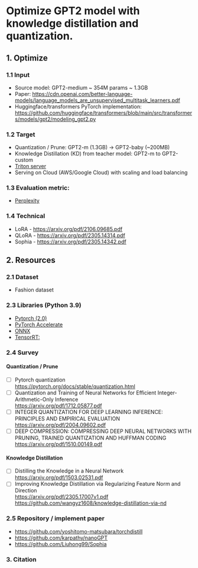 # Optimize GPT2 model with knowledge distillation and quantization.

## 1. Optimize
### 1.1 Input 
- Source model: GPT2-medium ~ 354M params ~ 1.3GB 
- Paper: https://cdn.openai.com/better-language-models/language_models_are_unsupervised_multitask_learners.pdf 
- Huggingface/transformers PyTorch implementation: https://github.com/huggingface/transformers/blob/main/src/transformers/models/gpt2/modeling_gpt2.py

### 1.2 Target
- Quantization / Prune: GPT2-m (1.3GB) -> GPT2-baby (~200MB)
- Knowledge Distillation (KD) from teacher model: GPT2-m to GPT2-custom
- [Triton server](https://github.com/triton-inference-server/server)
- Serving on Cloud (AWS/Google Cloud) with scaling and load balancing
### 1.3 Evaluation metric:
- [Perplexity](https://huggingface.co/docs/transformers/perplexity)

### 1.4 Technical
- LoRA - https://arxiv.org/pdf/2106.09685.pdf
- QLoRA - https://arxiv.org/pdf/2305.14314.pdf
- Sophia - https://arxiv.org/pdf/2305.14342.pdf

## 2. Resources
### 2.1  Dataset
- Fashion dataset
### 2.3 Libraries (Python 3.9)
- [Pytorch (2.0)](https://pytorch.org/docs/stable/index.html)
- [PyTorch Accelerate](https://huggingface.co/docs/accelerate/index)
- [ONNX](https://github.com/onnx/onnx)
- [TensorRT:](https://github.com/NVIDIA/TensorRT)

### 2.4 Survey
#### Quantization / Prune
  - [ ] Pytorch quantization \
        https://pytorch.org/docs/stable/quantization.html
  - [ ] Quantization and Training of Neural Networks for Efficient Integer-Arithmetic-Only Inference \
        https://arxiv.org/pdf/1712.05877.pdf
  - [ ] INTEGER QUANTIZATION FOR DEEP LEARNING INFERENCE: PRINCIPLES AND EMPIRICAL EVALUATION \
        https://arxiv.org/pdf/2004.09602.pdf
  - [ ] DEEP COMPRESSION: COMPRESSING DEEP NEURAL NETWORKS WITH PRUNING, TRAINED QUANTIZATION AND HUFFMAN CODING \
        https://arxiv.org/pdf/1510.00149.pdf

#### Knowledge Distillation
  - [ ] Distilling the Knowledge in a Neural Network \
        https://arxiv.org/pdf/1503.02531.pdf
  - [ ] Improving Knowledge Distillation via Regularizing Feature Norm and Direction \
        https://arxiv.org/pdf/2305.17007v1.pdf \
        https://github.com/wangyz1608/knowledge-distillation-via-nd

### 2.5 Repository / implement paper
- https://github.com/yoshitomo-matsubara/torchdistill
- https://github.com/karpathy/nanoGPT
- https://github.com/Liuhong99/Sophia

### 3. Citation
